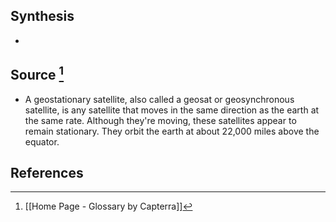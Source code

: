 ## Synthesis
- 
## Source [^1]
- A geostationary satellite, also called a geosat or geosynchronous satellite, is any satellite that moves in the same direction as the earth at the same rate. Although they're moving, these satellites appear to remain stationary. They orbit the earth at about 22,000 miles above the equator.
## References

[^1]: [[Home Page - Glossary by Capterra]]